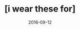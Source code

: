 ---
date: "2016-09-12"
title: "[i wear these for]"
publisher: "Academy of American Poets"
external_link: "https://poets.org/academy-american-poets/harvard-university-poetry-prize-2016"
---